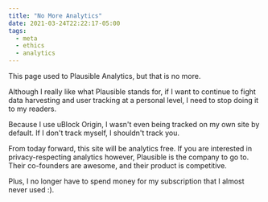 ```yaml
---
title: "No More Analytics"
date: 2021-03-24T22:22:17-05:00
tags:
  - meta
  - ethics
  - analytics
---
```


This page used to Plausible Analytics, but that is no more.

<!--more-->

Although I really like what Plausible stands for, if I want to continue to fight
data harvesting and user tracking at a personal level, I need to stop doing it
to my readers.

Because I use uBlock Origin, I wasn't even being tracked on my own site by
default. If I don't track myself, I shouldn't track you.

From today forward, this site will be analytics free. If you are interested in
privacy-respecting analytics however, Plausible is the company to go to. Their
co-founders are awesome, and their product is competitive.

Plus, I no longer have to spend money for my subscription that I almost never
used :).
